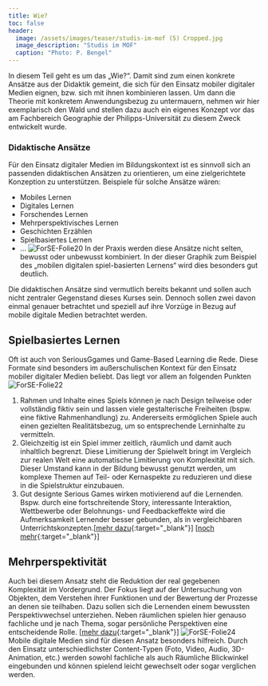 ```yaml
---
title: Wie?
toc: false
header:
  image: /assets/images/teaser/studis-im-mof (5) Cropped.jpg
  image_description: "Studis im MOF"
  caption: "Photo: P. Bengel"
---
```



In diesem Teil geht es um das „Wie?“. Damit sind zum einen konkrete Ansätze aus der Didaktik gemeint, die sich für den Einsatz mobiler digitaler Medien eignen, bzw. sich mit ihnen kombinieren lassen. Um dann die Theorie mit konkretem Anwendungsbezug zu untermauern, nehmen wir hier exemplarisch den Wald und stellen dazu auch ein eigenes Konzept vor das am Fachbereich Geographie der Philipps-Universität zu diesem Zweck entwickelt wurde. 

<!--more-->


### Didaktische Ansätze
Für den Einsatz digitaler Medien im Bildungskontext ist es sinnvoll sich an passenden didaktischen Ansätzen zu orientieren, um eine zielgerichtete Konzeption zu unterstützen. Beispiele für solche Ansätze wären:
* Mobiles Lernen
* Digitales Lernen
* Forschendes Lernen
* Mehrperspektivisches Lernen
* Geschichten Erzählen
* Spielbasiertes Lernen 
* …
![ForSE-Folie20]({{site.baseurl}}/assets/images/ForSE-Folie20.png)
In der Praxis werden diese Ansätze nicht selten, bewusst oder unbewusst kombiniert. In der dieser Graphik zum Beispiel des „mobilen digitalen spiel-basierten Lernens“ wird dies besonders gut deutlich. <br>

Die didaktischen Ansätze sind vermutlich bereits bekannt und sollen auch nicht zentraler Gegenstand dieses Kurses sein. Dennoch sollen zwei davon einmal genauer betrachtet und speziell auf ihre Vorzüge in Bezug auf mobile digitale Medien betrachtet werden.

## Spielbasiertes Lernen
Oft ist auch von SeriousGgames und Game-Based Learning die Rede. Diese Formate sind besonders im außerschulischen Kontext für den Einsatz mobiler digitaler Medien beliebt. Das liegt vor allem an folgenden Punkten 
![ForSE-Folie22]({{site.baseurl}}/assets/images/ForSE-Folie22.png)
1. Rahmen und Inhalte eines Spiels können je nach Design teilweise oder vollständig fiktiv sein und lassen viele gestalterische Freiheiten (bspw. eine fiktive Rahmenhandlung) zu. Andererseits ermöglichen Spiele auch einen gezielten Realitätsbezug, um so entsprechende Lerninhalte zu vermitteln.
2. Gleichzeitig ist ein Spiel immer zeitlich, räumlich und damit auch inhaltlich begrenzt. Diese Limitierung der Spielwelt bringt im Vergleich zur realen Welt eine automatische Limitierung von Komplexität mit sich. Dieser Umstand kann in der Bildung bewusst genutzt werden, um komplexe Themen auf Teil- oder Kernaspekte zu reduzieren und diese in die Spielstruktur einzubauen.  
3. Gut designte Serious Games wirken motivierend auf die Lernenden. Bspw. durch eine fortschreitende Story, interessante Interaktion, Wettbewerbe oder Belohnungs- und Feedbackeffekte wird die Aufmerksamkeit Lernender besser gebunden, als in vergleichbaren Unterrichtskonzepten.[[mehr dazu](https://www.bpb.de/themen/kultur/digitale-spiele/504550/lernen-mit-digitalen-spielen-im-unterricht/){:target="_blank"}]  [[noch mehr](https://www.bpb.de/lernen/digitale-bildung/werkstatt/235482/spielst-du-noch-oder-lernst-du-schon/){:target="_blank"}]

## Mehrperspektivität
Auch bei diesem Ansatz steht die Reduktion der real gegebenen Komplexität im Vordergrund. Der Fokus liegt auf der Untersuchung von Objekten, dem Verstehen ihrer Funktionen und der Bewertung der Prozesse an denen sie teilhaben. Dazu sollen sich die Lernenden einem bewussten Perspektivwechsel unterziehen. Neben räumlichen spielen hier genauso fachliche und je nach Thema, sogar persönliche Perspektiven eine entscheidende Rolle. [[mehr dazu](https://zgd-journal.de/index.php/zgd/article/view/60/84){:target="_blank"}]
![ForSE-Folie24]({{site.baseurl}}/assets/images/ForSE-Folie24.png)
Mobile digitale Medien sind für diesen Ansatz besonders hilfreich. Durch den Einsatz unterschiedlichster Content-Typen (Foto, Video, Audio, 3D-Animation, etc.) werden sowohl fachliche als auch Räumliche Blickwinkel eingebunden und können spielend leicht gewechselt oder sogar verglichen werden. 


 

